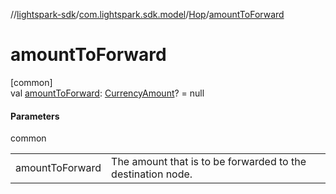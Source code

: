 //[lightspark-sdk](../../../index.md)/[com.lightspark.sdk.model](../index.md)/[Hop](index.md)/[amountToForward](amount-to-forward.md)

# amountToForward

[common]\
val [amountToForward](amount-to-forward.md): [CurrencyAmount](../-currency-amount/index.md)? = null

#### Parameters

common

| | |
|---|---|
| amountToForward | The amount that is to be forwarded to the destination node. |
